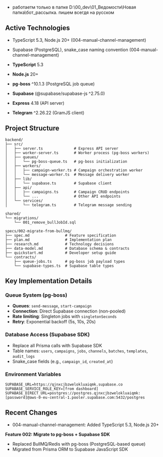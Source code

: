 ﻿- работаетм только в папке D:\00_dev\01_Ведомости\Новая папка\бот_рассылка. пишем всегдя на русском

## Active Technologies
- TypeScript 5.3, Node.js 20+ (004-manual-channel-management)
- Supabase (PostgreSQL), snake_case naming convention (004-manual-channel-management)

- **TypeScript** 5.3
- **Node.js** 20+
- **pg-boss** ^10.1.3 (PostgreSQL job queue)
- **Supabase** (@supabase/supabase-js ^2.75.0)
- **Express** 4.18 (API server)
- **Telegram** ^2.26.22 (GramJS client)

## Project Structure

```
backend/
├── src/
│   ├── server.ts              # Express API server
│   ├── worker-server.ts       # Worker process (pg-boss workers)
│   ├── queues/
│   │   └── pg-boss-queue.ts   # pg-boss initialization
│   ├── workers/
│   │   ├── campaign-worker.ts # Campaign orchestration worker
│   │   └── message-worker.ts  # Message delivery worker
│   ├── lib/
│   │   └── supabase.ts        # Supabase client
│   ├── api/
│   │   ├── campaigns.ts       # Campaign CRUD endpoints
│   │   └── ...                # Other API endpoints
│   └── services/
│       └── telegram.ts        # Telegram message sending

shared/
└── migrations/
    └── 001_remove_bullJobId.sql

specs/002-migrate-from-bullmq/
├── spec.md                # Feature specification
├── plan.md                # Implementation plan
├── research.md            # Technology decisions
├── data-model.md          # Database schema & contracts
├── quickstart.md          # Developer setup guide
└── contracts/
    ├── queue-jobs.ts      # pg-boss job payload types
    └── supabase-types.ts  # Supabase table types
```

## Key Implementation Details

### Queue System (pg-boss)

- **Queues**: `send-message`, `start-campaign`
- **Connection**: Direct Supabase connection (non-pooled)
- **Rate limiting**: Singleton jobs with `singletonSeconds`
- **Retry**: Exponential backoff (5s, 10s, 20s)

### Database Access (Supabase SDK)

- Replace all Prisma calls with Supabase SDK
- Table names: `users`, `campaigns`, `jobs`, `channels`, `batches`, `templates`, `audit_logs`
- Snake_case fields (e.g., `campaign_id`, `created_at`)

### Environment Variables

```env
SUPABASE_URL=https://qjnxcjbzwelokluaiqmk.supabase.co
SUPABASE_SERVICE_ROLE_KEY=[from dashboard]
SUPABASE_DIRECT_URL=postgres://postgres.qjnxcjbzwelokluaiqmk:[password]@aws-0-eu-central-1.pooler.supabase.com:5432/postgres
```

## Recent Changes
- 004-manual-channel-management: Added TypeScript 5.3, Node.js 20+

**Feature 002: Migrate to pg-boss + Supabase SDK**
- Replaced BullMQ/Redis with pg-boss (PostgreSQL-based queue)
- Migrated from Prisma ORM to Supabase JavaScript SDK

<!-- MANUAL ADDITIONS START -->
<!-- MANUAL ADDITIONS END -->
